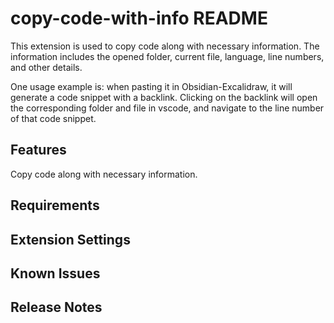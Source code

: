 # copy-code-with-info README

This extension is used to copy code along with necessary information. The information includes the opened folder, current file, language, line numbers, and other details.

One usage example is: when pasting it in Obsidian-Excalidraw, it will generate a code snippet with a backlink. Clicking on the backlink will open the corresponding folder and file in vscode, and navigate to the line number of that code snippet.

## Features

Copy code along with necessary information.

## Requirements


## Extension Settings


## Known Issues


## Release Notes

